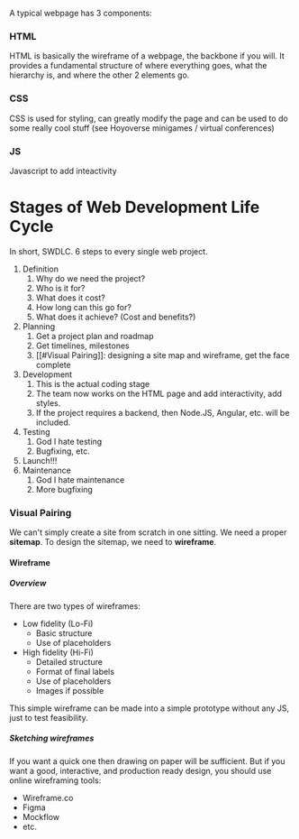 A typical webpage has 3 components:

### HTML
HTML is basically the wireframe of a webpage, the backbone if you will. It provides a fundamental structure of where everything goes, what the hierarchy is, and where the other 2 elements go.

### CSS
CSS is used for styling, can greatly modify the page and can be used to do some really cool stuff (see Hoyoverse minigames / virtual conferences)

### JS
Javascript to add inteactivity

# Stages of Web Development Life Cycle
In short, SWDLC. 6 steps to every single web project.
1. Definition
	1. Why do we need the project? 
	2. Who is it for?
	3. What does it cost?
	4. How long can this go for?
	5. What does it achieve? (Cost and benefits?)
2. Planning
	1. Get a project plan and roadmap
	2. Get timelines, milestones
	3. [[#Visual Pairing]]: designing a site map and wireframe, get the face complete
3. Development
	1. This is the actual coding stage
	2. The team now works on the HTML page and add interactivity, add styles.
	3. If the project requires a backend, then Node.JS, Angular, etc. will be included.
4. Testing
	1. God I hate testing
	2. Bugfixing, etc.
5. Launch!!!
6. Maintenance
	1. God I hate maintenance
	2. More bugfixing

### Visual Pairing
We can't simply create a site from scratch in one sitting. We need a proper **sitemap**. To design the sitemap, we need to **wireframe**. 

#### Wireframe
##### Overview 
There are two types of wireframes:
- Low fidelity (Lo-Fi)
	- Basic structure
	- Use of placeholders
- High fidelity (Hi-Fi)
	- Detailed structure
	- Format of final labels
	- Use of placeholders
	- Images if possible

This simple wireframe can be made into a simple prototype without any JS, just to test feasibility.

##### Sketching wireframes
If you want a quick one then drawing on paper will be sufficient.
But if you want a good, interactive, and production ready design, you should use online wireframing tools:
- Wireframe.co
- Figma
- Mockflow
- etc.



